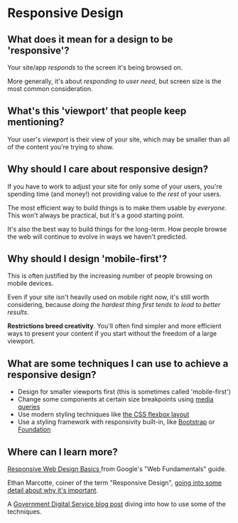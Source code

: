 # Responsive Design

## What does it mean for a design to be 'responsive'?
Your site/app _responds_ to the screen it's being browsed on.

More generally, it's about _responding to user need_, but screen size is the most common consideration.

## What's this 'viewport' that people keep mentioning?

Your user's _viewport_ is their view of your site, which may be smaller than all of the content you're trying to show.

## Why should I care about responsive design?

If you have to work to adjust your site for only some of your users, you're spending time (and money!) not providing value to _the rest_ of your users.

The most efficient way to build things is to make them usable by _everyone_. This won't always be practical, but it's a good starting point.

It's also the best way to build things for the long-term. How people browse the web will continue to evolve in ways we haven't predicted.

## Why should I design 'mobile-first'?

This is often justified by the increasing number of people browsing on mobile devices.

Even if your site isn't heavily used on mobile right now, it's still worth considering, because _doing the hardest thing first tends to lead to better results_.

**Restrictions breed creativity**. You'll often find simpler and more efficient ways to present your content if you start without the freedom of a large viewport.

## What are some techniques I can use to achieve a responsive design?

- Design for smaller viewports first (this is sometimes called 'mobile-first')
- Change some components at certain size breakpoints using [media queries](https://developer.mozilla.org/en-US/docs/Web/CSS/Media_Queries/Using_media_queries)
- Use modern styling techniques like [the CSS flexbox layout](https://developer.mozilla.org/en-US/docs/Web/CSS/CSS_Flexible_Box_Layout/Basic_Concepts_of_Flexbox)
- Use a styling framework with responsivity built-in, like [Bootstrap](https://getbootstrap.com/) or [Foundation](https://foundation.zurb.com/)

## Where can I learn more?

[Responsive Web Design Basics
](https://developers.google.com/web/fundamentals/design-and-ux/responsive) from Google's "Web Fundamentals" guide.

Ethan Marcotte, coiner of the term "Responsive Design", [going into some detail about why it's important](https://alistapart.com/article/responsive-web-design).

A [Government Digital Service blog post](https://gds.blog.gov.uk/2012/11/02/designing-for-different-devices) diving into how to use some of the techniques.
